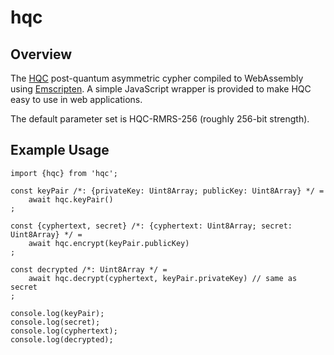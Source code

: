# hqc

## Overview

The [HQC](https://pqc-hqc.org) post-quantum asymmetric
cypher compiled to WebAssembly using [Emscripten](https://github.com/kripken/emscripten).
A simple JavaScript wrapper is provided to make HQC easy to use in web applications.

The default parameter set is HQC-RMRS-256 (roughly 256-bit strength).

## Example Usage

	import {hqc} from 'hqc';

	const keyPair /*: {privateKey: Uint8Array; publicKey: Uint8Array} */ =
		await hqc.keyPair()
	;

	const {cyphertext, secret} /*: {cyphertext: Uint8Array; secret: Uint8Array} */ =
		await hqc.encrypt(keyPair.publicKey)
	;

	const decrypted /*: Uint8Array */ =
		await hqc.decrypt(cyphertext, keyPair.privateKey) // same as secret
	;

	console.log(keyPair);
	console.log(secret);
	console.log(cyphertext);
	console.log(decrypted);
